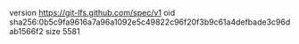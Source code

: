 version https://git-lfs.github.com/spec/v1
oid sha256:0b5c9fa9616a7a96a1092e5c49822c96f20f3b9c61a4defbade3c96dab1566f2
size 5581
